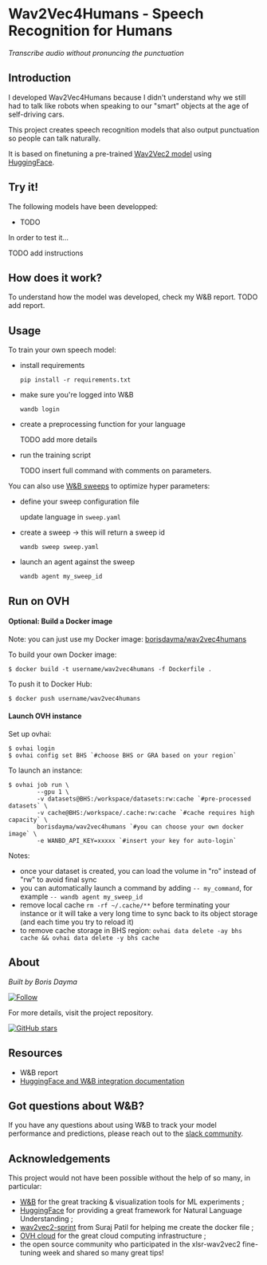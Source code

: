 # Wav2Vec4Humans - Speech Recognition for Humans

*Transcribe audio without pronuncing the punctuation*

## Introduction

I developed Wav2Vec4Humans because I didn't understand why we still had to talk like robots when speaking to our "smart" objects at the age of self-driving cars.

This project creates speech recognition models that also output punctuation so people can talk naturally.

It is based on finetuning a pre-trained [Wav2Vec2 model](https://arxiv.org/abs/2006.11477) using [HuggingFace](https://huggingface.co/).

## Try it!

The following models have been developped:

- TODO

In order to test it…

TODO add instructions

## How does it work?

To understand how the model was developed, check my W&B report. TODO add report.

## Usage

To train your own speech model:

* install requirements

  `pip install -r requirements.txt`

* make sure you're logged into W&B

  `wandb login`

* create a preprocessing function for your language

  TODO add more details

* run the training script

  TODO insert full command with comments on parameters.

You can also use [W&B sweeps](https://docs.wandb.ai/) to optimize hyper parameters:

* define your sweep configuration file

  update language in `sweep.yaml`

* create a sweep -> this will return a sweep id

  `wandb sweep sweep.yaml`

* launch an agent against the sweep

  `wandb agent my_sweep_id`

## Run on OVH

#### Optional: Build a Docker image

Note: you can just use my Docker image: [borisdayma/wav2vec4humans](https://hub.docker.com/r/borisdayma/wav2vec4humans)

To build your own Docker image:

```
$ docker build -t username/wav2vec4humans -f Dockerfile .
```

To push it to Docker Hub:

```
$ docker push username/wav2vec4humans
```

#### Launch OVH instance

Set up ovhai:
```
$ ovhai login
$ ovhai config set BHS `#choose BHS or GRA based on your region`
```

To launch an instance:
```
$ ovhai job run \
        --gpu 1 \
        -v datasets@BHS:/workspace/datasets:rw:cache `#pre-processed datasets` \
        -v cache@BHS:/workspace/.cache:rw:cache `#cache requires high capacity` \
        borisdayma/wav2vec4humans `#you can choose your own docker image` \
        -e WANBD_API_KEY=xxxxx `#insert your key for auto-login`
```

Notes:

* once your dataset is created, you can load the volume in "ro" instead of "rw" to avoid final sync
* you can automatically launch a command by adding `-- my_command`, for example `-- wandb agent my_sweep_id`
* remove local cache `rm -rf ~/.cache/**` before terminating your instance or it will take a very long time to sync back to its object storage (and each time you try to reload it)
* to remove cache storage in BHS region: `ovhai data delete -ay bhs cache && ovhai data delete -y bhs cache`

## About

*Built by Boris Dayma*

[![Follow](https://img.shields.io/twitter/follow/borisdayma?style=social)](https://twitter.com/intent/follow?screen_name=borisdayma)

For more details, visit the project repository.

[![GitHub stars](https://img.shields.io/github/stars/borisdayma/huggingtweets?style=social)](https://github.com/borisdayma/huggingtweets)

## Resources

* W&B report
* [HuggingFace and W&B integration documentation](https://docs.wandb.com/library/integrations/huggingface)

## Got questions about W&B?

If you have any questions about using W&B to track your model performance and predictions, please reach out to the [slack community](http://bit.ly/wandb-forum).

## Acknowledgements

This project would not have been possible without the help of so many, in particular:

* [W&B](http://docs.wandb.com/) for the great tracking & visualization tools for ML experiments ;
* [HuggingFace](https://huggingface.co/) for providing a great framework for Natural Language Understanding ;
* [wav2vec2-sprint](https://github.com/patil-suraj/wav2vec2-sprint) from Suraj Patil for helping me create the docker file ;
* [OVH cloud](https://www.ovh.com/) for the great cloud computing infrastructure ;
* the open source community who participated in the xlsr-wav2vec2 fine-tuning week and shared so many great tips!
